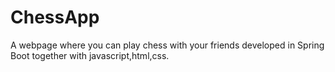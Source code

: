 # ChessApp
A webpage where you can play chess with your friends developed in Spring Boot together with javascript,html,css.
